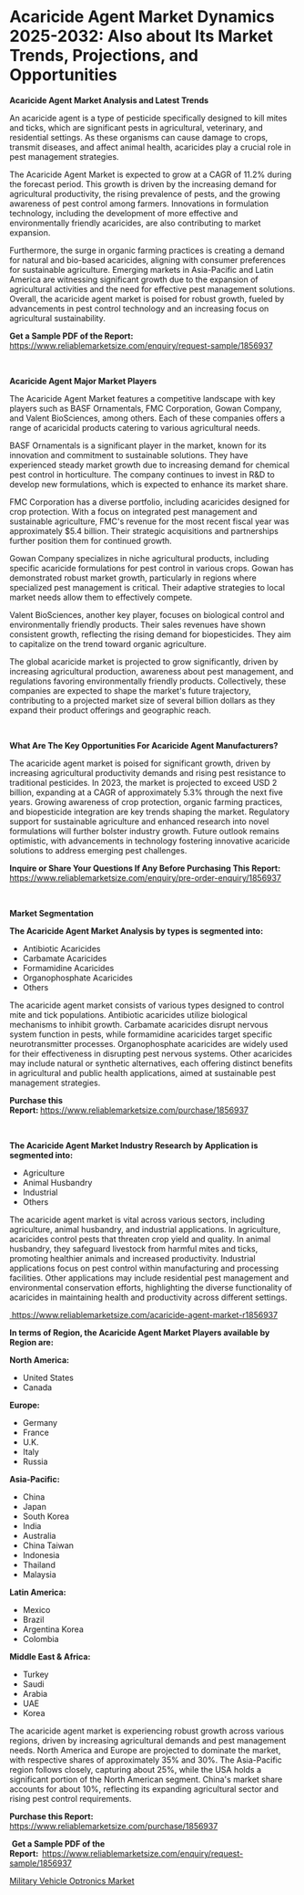 <p><h1>Acaricide Agent Market Dynamics 2025-2032: Also about Its Market Trends, Projections, and Opportunities</h1></p><p><strong>Acaricide Agent Market Analysis and Latest Trends</strong></p>
<p><p>An acaricide agent is a type of pesticide specifically designed to kill mites and ticks, which are significant pests in agricultural, veterinary, and residential settings. As these organisms can cause damage to crops, transmit diseases, and affect animal health, acaricides play a crucial role in pest management strategies.</p><p>The Acaricide Agent Market is expected to grow at a CAGR of 11.2% during the forecast period. This growth is driven by the increasing demand for agricultural productivity, the rising prevalence of pests, and the growing awareness of pest control among farmers. Innovations in formulation technology, including the development of more effective and environmentally friendly acaricides, are also contributing to market expansion.</p><p>Furthermore, the surge in organic farming practices is creating a demand for natural and bio-based acaricides, aligning with consumer preferences for sustainable agriculture. Emerging markets in Asia-Pacific and Latin America are witnessing significant growth due to the expansion of agricultural activities and the need for effective pest management solutions. Overall, the acaricide agent market is poised for robust growth, fueled by advancements in pest control technology and an increasing focus on agricultural sustainability.</p></p>
<p><strong>Get a Sample PDF of the Report:&nbsp;</strong> <a href="https://www.reliablemarketsize.com/enquiry/request-sample/1856937?utm_campaign=3112&utm_medium=2&utm_source=Github&utm_content=ia&utm_term=27032025&utm_id=acaricide-agent">https://www.reliablemarketsize.com/enquiry/request-sample/1856937</a></p>
<p>&nbsp;</p>
<p><strong>Acaricide Agent Major Market Players</strong></p>
<p><p>The Acaricide Agent Market features a competitive landscape with key players such as BASF Ornamentals, FMC Corporation, Gowan Company, and Valent BioSciences, among others. Each of these companies offers a range of acaricidal products catering to various agricultural needs.</p><p>BASF Ornamentals is a significant player in the market, known for its innovation and commitment to sustainable solutions. They have experienced steady market growth due to increasing demand for chemical pest control in horticulture. The company continues to invest in R&D to develop new formulations, which is expected to enhance its market share.</p><p>FMC Corporation has a diverse portfolio, including acaricides designed for crop protection. With a focus on integrated pest management and sustainable agriculture, FMC's revenue for the most recent fiscal year was approximately $5.4 billion. Their strategic acquisitions and partnerships further position them for continued growth.</p><p>Gowan Company specializes in niche agricultural products, including specific acaricide formulations for pest control in various crops. Gowan has demonstrated robust market growth, particularly in regions where specialized pest management is critical. Their adaptive strategies to local market needs allow them to effectively compete.</p><p>Valent BioSciences, another key player, focuses on biological control and environmentally friendly products. Their sales revenues have shown consistent growth, reflecting the rising demand for biopesticides. They aim to capitalize on the trend toward organic agriculture.</p><p>The global acaricide market is projected to grow significantly, driven by increasing agricultural production, awareness about pest management, and regulations favoring environmentally friendly products. Collectively, these companies are expected to shape the market's future trajectory, contributing to a projected market size of several billion dollars as they expand their product offerings and geographic reach.</p></p>
<p>&nbsp;</p>
<p><strong>What Are The Key Opportunities For Acaricide Agent Manufacturers?</strong></p>
<p><p>The acaricide agent market is poised for significant growth, driven by increasing agricultural productivity demands and rising pest resistance to traditional pesticides. In 2023, the market is projected to exceed USD 2 billion, expanding at a CAGR of approximately 5.3% through the next five years. Growing awareness of crop protection, organic farming practices, and biopesticide integration are key trends shaping the market. Regulatory support for sustainable agriculture and enhanced research into novel formulations will further bolster industry growth. Future outlook remains optimistic, with advancements in technology fostering innovative acaricide solutions to address emerging pest challenges.</p></p>
<p><strong>Inquire or Share Your Questions If Any Before Purchasing This Report:</strong> <a href="https://www.reliablemarketsize.com/enquiry/pre-order-enquiry/1856937?utm_campaign=3112&utm_medium=2&utm_source=Github&utm_content=ia&utm_term=27032025&utm_id=acaricide-agent">https://www.reliablemarketsize.com/enquiry/pre-order-enquiry/1856937</a></p>
<p>&nbsp;</p>
<p><strong>Market Segmentation</strong></p>
<p><strong>The Acaricide Agent Market Analysis by types is segmented into:</strong></p>
<p><ul><li>Antibiotic Acaricides</li><li>Carbamate Acaricides</li><li>Formamidine Acaricides</li><li>Organophosphate Acaricides</li><li>Others</li></ul></p>
<p><p>The acaricide agent market consists of various types designed to control mite and tick populations. Antibiotic acaricides utilize biological mechanisms to inhibit growth. Carbamate acaricides disrupt nervous system function in pests, while formamidine acaricides target specific neurotransmitter processes. Organophosphate acaricides are widely used for their effectiveness in disrupting pest nervous systems. Other acaricides may include natural or synthetic alternatives, each offering distinct benefits in agricultural and public health applications, aimed at sustainable pest management strategies.</p></p>
<p><strong>Purchase this Report:&nbsp;</strong><a href="https://www.reliablemarketsize.com/purchase/1856937?utm_campaign=3112&utm_medium=2&utm_source=Github&utm_content=ia&utm_term=27032025&utm_id=acaricide-agent">https://www.reliablemarketsize.com/purchase/1856937</a></p>
<p>&nbsp;</p>
<p><strong>The Acaricide Agent Market Industry Research by Application is segmented into:</strong></p>
<p><ul><li>Agriculture</li><li>Animal Husbandry</li><li>Industrial</li><li>Others</li></ul></p>
<p><p>The acaricide agent market is vital across various sectors, including agriculture, animal husbandry, and industrial applications. In agriculture, acaricides control pests that threaten crop yield and quality. In animal husbandry, they safeguard livestock from harmful mites and ticks, promoting healthier animals and increased productivity. Industrial applications focus on pest control within manufacturing and processing facilities. Other applications may include residential pest management and environmental conservation efforts, highlighting the diverse functionality of acaricides in maintaining health and productivity across different settings.</p></p>
<p><a href="https://www.reliablemarketsize.com/acaricide-agent-market-r1856937?utm_campaign=3112&utm_medium=2&utm_source=Github&utm_content=ia&utm_term=27032025&utm_id=acaricide-agent">&nbsp;https://www.reliablemarketsize.com/acaricide-agent-market-r1856937</a></p>
<p><strong>In terms of Region, the Acaricide Agent Market Players available by Region are:</strong></p>
<p>
    <p> <strong> North America: </strong>
        <ul>
            <li>United States</li>
            <li>Canada</li>
        </ul>
        </p> 
    <p> <strong> Europe: </strong>
        <ul>
            <li>Germany</li>
            <li>France</li>
            <li>U.K.</li>
            <li>Italy</li>
            <li>Russia</li>
        </ul>
        </p> 
    <p> <strong> Asia-Pacific: </strong>
        <ul>
            <li>China</li>
            <li>Japan</li>
            <li>South Korea</li>
            <li>India</li>
            <li>Australia</li>
            <li>China Taiwan</li>
            <li>Indonesia</li>
            <li>Thailand</li>
            <li>Malaysia</li>
        </ul>
        </p> 
    <p> <strong> Latin America: </strong>
        <ul>
            <li>Mexico</li>
            <li>Brazil</li>
            <li>Argentina Korea</li>
            <li>Colombia</li>
        </ul>
        </p> 
    <p> <strong> Middle East & Africa: </strong>
        <ul>
            <li>Turkey</li>
            <li>Saudi</li>
            <li>Arabia</li>
            <li>UAE</li>
            <li>Korea</li>
        </ul>
    </p>
    </p>
<p><p>The acaricide agent market is experiencing robust growth across various regions, driven by increasing agricultural demands and pest management needs. North America and Europe are projected to dominate the market, with respective shares of approximately 35% and 30%. The Asia-Pacific region follows closely, capturing about 25%, while the USA holds a significant portion of the North American segment. China's market share accounts for about 10%, reflecting its expanding agricultural sector and rising pest control requirements.</p></p>
<p><strong>Purchase this Report: </strong><a href="https://www.reliablemarketsize.com/purchase/1856937?utm_campaign=3112&utm_medium=2&utm_source=Github&utm_content=ia&utm_term=27032025&utm_id=acaricide-agent">https://www.reliablemarketsize.com/purchase/1856937</a></p>
<p>&nbsp;<strong>Get a Sample PDF of the Report:&nbsp;&nbsp;</strong><a href="https://www.reliablemarketsize.com/enquiry/request-sample/1856937?utm_campaign=3112&utm_medium=2&utm_source=Github&utm_content=ia&utm_term=27032025&utm_id=acaricide-agent">https://www.reliablemarketsize.com/enquiry/request-sample/1856937</a></p>
<p><strong></strong></p>
<p><p><a href="https://github.com/awalinfucci/Market-Research-Report-List-1/blob/main/military-vehicle-optronics-market.md?utm_campaign=3112&utm_medium=2&utm_source=Github&utm_content=ia&utm_term=27032025&utm_id=acaricide-agent">Military Vehicle Optronics Market</a></p></p>
